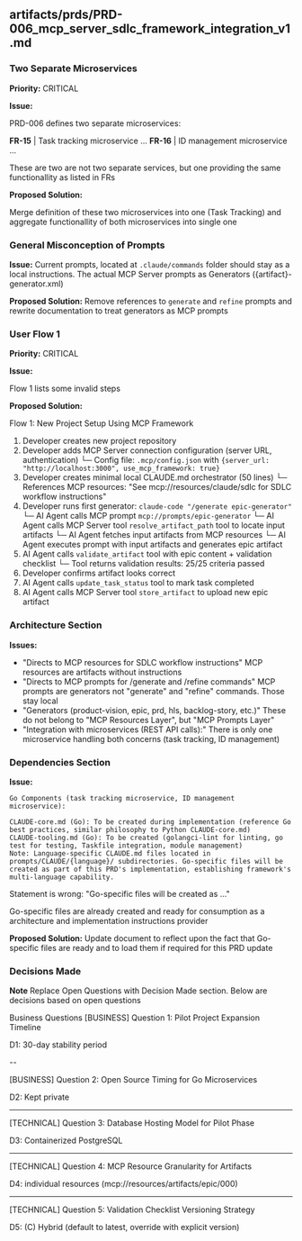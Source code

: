## artifacts/prds/PRD-006_mcp_server_sdlc_framework_integration_v1.md

### Two Separate Microservices

**Priority:** CRITICAL

**Issue:**

PRD-006 defines two separate microservices:

**FR-15** | Task tracking microservice ...
**FR-16** | ID management microservice ...

These are two are not two separate services, but one providing the same functionallity as listed in FRs

**Proposed Solution:**

Merge definition of these two microservices into one (Task Tracking) and aggregate functionallity of both microservices into single one

### General Misconception of Prompts

**Issue:**
Current prompts, located at `.claude/commands` folder should stay as a local instructions. The actual MCP Server prompts as Generators ({artifact}-generator.xml)

**Proposed Solution:**
Remove references to `generate` and `refine` prompts and rewrite documentation to treat generators as MCP prompts

### User Flow 1

**Priority:** CRITICAL

**Issue:**

Flow 1 lists some invalid steps

**Proposed Solution:**

Flow 1: New Project Setup Using MCP Framework
1. Developer creates new project repository
2. Developer adds MCP Server connection configuration (server URL, authentication)
   └─ Config file: `.mcp/config.json` with `{server_url: "http://localhost:3000", use_mcp_framework: true}`
3. Developer creates minimal local CLAUDE.md orchestrator (50 lines)
   └─ References MCP resources: "See mcp://resources/claude/sdlc for SDLC workflow instructions"
4. Developer runs first generator: `claude-code "/generate epic-generator"`
   └─ AI Agent calls MCP prompt `mcp://prompts/epic-generator`
   └─ AI Agent calls MCP Server tool `resolve_artifact_path` tool to locate input artifacts
   └─ AI Agent fetches input artifacts from MCP resources
   └─ AI Agent executes prompt with input artifacts and generates epic artifact
5. AI Agent calls `validate_artifact` tool with epic content + validation checklist
   └─ Tool returns validation results: 25/25 criteria passed
6. Developer confirms artifact looks correct
7. AI Agent calls `update_task_status` tool to mark task completed
8. AI Agent calls MCP Server tool `store_artifact` to upload new epic artifact

### Architecture Section

**Issues:**
- "Directs to MCP resources for SDLC workflow instructions"
    MCP resources are artifacts without instructions
- "Directs to MCP prompts for /generate and /refine commands"
    MCP prompts are generators not "generate" and "refine" commands. Those stay local
- "Generators (product-vision, epic, prd, hls, backlog-story, etc.)"
    These do not belong to "MCP Resources Layer", but "MCP Prompts Layer"
- "Integration with microservices (REST API calls):"
    There is only one microservice handling both concerns (task tracking, ID management)


### Dependencies Section

**Issue:**

```context
Go Components (task tracking microservice, ID management microservice):

CLAUDE-core.md (Go): To be created during implementation (reference Go best practices, similar philosophy to Python CLAUDE-core.md)
CLAUDE-tooling.md (Go): To be created (golangci-lint for linting, go test for testing, Taskfile integration, module management)
Note: Language-specific CLAUDE.md files located in prompts/CLAUDE/{language}/ subdirectories. Go-specific files will be created as part of this PRD's implementation, establishing framework's multi-language capability.
```

Statement is wrong: "Go-specific files will be created as ..."

Go-specific files are already created and ready for consumption as a architecture and implementation instructions provider

**Proposed Solution:**
Update document to reflect upon the fact that Go-specific files are ready and to load them if required for this PRD update

### Decisions Made

**Note** Replace Open Questions with Decision Made section. Below are decisions based on open questions

Business Questions
[BUSINESS] Question 1: Pilot Project Expansion Timeline

D1: 30-day stability period

--

[BUSINESS] Question 2: Open Source Timing for Go Microservices

D2: Kept private

---

[TECHNICAL] Question 3: Database Hosting Model for Pilot Phase

D3: Containerized PostgreSQL

---

[TECHNICAL] Question 4: MCP Resource Granularity for Artifacts

D4: individual resources (mcp://resources/artifacts/epic/000)

---

[TECHNICAL] Question 5: Validation Checklist Versioning Strategy

D5: (C) Hybrid (default to latest, override with explicit version)
